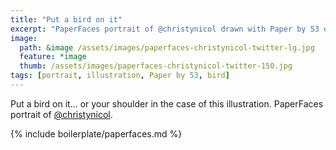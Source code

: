```yaml
---
title: "Put a bird on it"
excerpt: "PaperFaces portrait of @christynicol drawn with Paper by 53 on an iPad."
image: 
  path: &image /assets/images/paperfaces-christynicol-twitter-lg.jpg 
  feature: *image
  thumb: /assets/images/paperfaces-christynicol-twitter-150.jpg
tags: [portrait, illustration, Paper by 53, bird]
---
```


Put a bird on it… or your shoulder in the case of this illustration. PaperFaces portrait of [@christynicol](http://twitter.com/christynicol).

{% include boilerplate/paperfaces.md %}